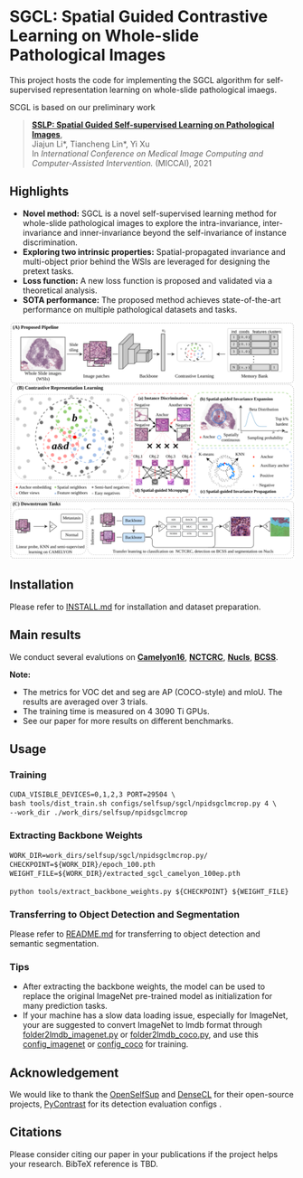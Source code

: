 # SGCL: Spatial Guided Contrastive Learning on Whole-slide Pathological Images

This project hosts the code for implementing the SGCL algorithm for self-supervised representation learning on whole-slide pathological imaegs.

SCGL is based on our preliminary work
> [**SSLP: Spatial Guided Self-supervised Learning on Pathological Images**](https://link.springer.com/chapter/10.1007/978-3-030-87196-3_1),  
> Jiajun Li*, Tiancheng Lin*, Yi Xu  
> In *International Conference on Medical Image Computing
and Computer-Assisted Intervention.* (MICCAI), 2021   



## Highlights
<!-- ![prior](prior.png) -->
- **Novel method:** SGCL is a novel self-supervised learning method for whole-slide pathological images to explore the intra-invariance, inter-invariance and inner-invariance beyond the self-invariance of instance discrimination.
- **Exploring two intrinsic properties:** Spatial-propagated invariance and multi-object prior behind the WSIs are leveraged for designing the pretext tasks.
- **Loss function:** A new loss function is proposed and validated via a theoretical analysis. 
- **SOTA performance:** The proposed method achieves state-of-the-art performance on multiple pathological datasets and tasks.

![workflow](workflow.png)


## Installation
Please refer to [INSTALL.md](docs/INSTALL.md) for installation and dataset preparation.

## Main results
We conduct several evalutions on [**Camelyon16**](https://camelyon16.grand-challenge.org), [**NCTCRC**](https://zenodo.org/record/1214456), [**Nucls**](https://nucls.grand-challenge.org/NuCLS), [**BCSS**](https://bcsegmentation.grand-challenge.org).

**Note:** 
- The metrics for VOC det and seg are AP (COCO-style) and mIoU. The results are averaged over 3 trials.
- The training time is measured on 4 3090 Ti GPUs.
- See our paper for more results on different benchmarks.




## Usage

### Training
    CUDA_VISIBLE_DEVICES=0,1,2,3 PORT=29504 \
    bash tools/dist_train.sh configs/selfsup/sgcl/npidsgclmcrop.py 4 \
    --work_dir ./work_dirs/selfsup/npidsgclmcrop

### Extracting Backbone Weights
    WORK_DIR=work_dirs/selfsup/sgcl/npidsgclmcrop.py/
    CHECKPOINT=${WORK_DIR}/epoch_100.pth
    WEIGHT_FILE=${WORK_DIR}/extracted_sgcl_camelyon_100ep.pth
    
    python tools/extract_backbone_weights.py ${CHECKPOINT} ${WEIGHT_FILE}

### Transferring to Object Detection and Segmentation
Please refer to [README.md](benchmarks/detection/README.md) for transferring to object detection and semantic segmentation.
### Tips
- After extracting the backbone weights, the model can be used to replace the original ImageNet pre-trained model as initialization for many prediction tasks. 
- If your machine has a slow data loading issue, especially for ImageNet, your are suggested to convert ImageNet to lmdb format through [folder2lmdb_imagenet.py](tools/folder2lmdb_imagenet.py) or  [folder2lmdb_coco.py](tools/folder2lmdb_coco.py), and use this [config_imagenet](configs/selfsup/densecl/densecl_imagenet_lmdb_200ep.py) or [config_coco](configs/selfsup/densecl/densecl_coco_lmdb_800ep.py) for training. 

## Acknowledgement
We would like to thank the [OpenSelfSup](https://github.com/open-mmlab/OpenSelfSup) and [DenseCL](https://github.com/WXinlong/DenseCL) for their open-source projects, [PyContrast](https://github.com/HobbitLong/PyContrast) for its detection evaluation configs .

## Citations
Please consider citing our paper in your publications if the project helps your research. BibTeX reference is TBD.

